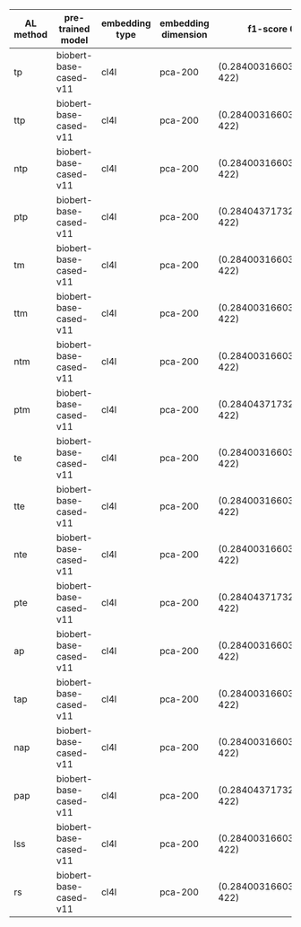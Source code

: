 | AL method   | pre-trained model      | embedding type   | embedding dimension   | f1-score 0                | f1-score 1                 | f1-score 2                 | f1-score 3                  | f1-score 4                  | f1-score 5                  | f1-score 6                 | f1-score 7                 | f1-score 8                  | f1-score 9                  | f1-score 10                 | f1-score 11                  | f1-score 12                  |
|-------------|------------------------|------------------|-----------------------|---------------------------|----------------------------|----------------------------|-----------------------------|-----------------------------|-----------------------------|----------------------------|----------------------------|-----------------------------|-----------------------------|-----------------------------|------------------------------|------------------------------|
| tp          | biobert-base-cased-v11 | cl4l             | pca-200               | (0.2840031660342356, 422) | (0.3143503895977855, 483)  | (0.3847565623965978, 588)  | (0.4436024629140142, 844)   | (0.5096688718960742, 1358)  | (0.5719759151619799, 2324)  | (0.5949379793533459, 4209) | (0.6897097612687086, 8066) | (0.7687076238628592, 15663) | (0.8107578291225712, 30555) | (0.8370604335970325, 58716) | (0.8330228497804598, 111264) | (0.8319327610781733, 136083) |
| ttp         | biobert-base-cased-v11 | cl4l             | pca-200               | (0.2840031660342356, 422) | (0.3204551373232315, 620)  | (0.37379881121988956, 809) | (0.4313069185585612, 1188)  | (0.5057737056920574, 1814)  | (0.5375417563952029, 3019)  | (0.6101329276380204, 5202) | (0.7168868901562493, 9337) | (0.7618441382213258, 17094) | (0.8156885253226664, 32089) | (0.8339432983461231, 59389) | (0.8325724520582929, 111820) | (0.8319327610781733, 136083) |
| ntp         | biobert-base-cased-v11 | cl4l             | pca-200               | (0.2840031660342356, 422) | (0.3054762382307444, 434)  | (0.3263655402329219, 484)  | (0.37365571700154754, 586)  | (0.4271925514476198, 855)   | (0.4449209542244468, 1421)  | (0.5511812976153896, 2651) | (0.6125594187721779, 5425) | (0.7240013269931045, 11345) | (0.8064725956936647, 24831) | (0.8315896347487443, 53893) | (0.8351023605252873, 108475) | (0.8319327610781733, 136083) |
| ptp         | biobert-base-cased-v11 | cl4l             | pca-200               | (0.284043717329609, 422)  | (0.3369236505980844, 475)  | (0.38572133534065767, 581) | (0.46642602415545564, 804)  | (0.4653358652505426, 1221)  | (0.5410061618713085, 2078)  | (0.5364314023654493, 3816) | (0.6788742898593843, 7174) | (0.7522176797239744, 13867) | (0.8080659672953439, 27650) | (0.8324161808784678, 55981) | (0.8353935473919014, 110185) | (0.8340262534144951, 136083) |
| tm          | biobert-base-cased-v11 | cl4l             | pca-200               | (0.2840031660342356, 422) | (0.3234092730808404, 482)  | (0.3899779179917313, 620)  | (0.4509533463726044, 907)   | (0.515497194424135, 1369)   | (0.570954149760006, 2345)   | (0.6034234824731904, 4271) | (0.6788606337395406, 8075) | (0.7658025674786965, 15561) | (0.814745899847168, 30257)  | (0.8383580175728734, 58640) | (0.8343907029132765, 111267) | (0.8319327610781733, 136083) |
| ttm         | biobert-base-cased-v11 | cl4l             | pca-200               | (0.2840031660342356, 422) | (0.31882560742852073, 623) | (0.37380662146845567, 819) | (0.44895921762839497, 1185) | (0.5140786626628167, 1849)  | (0.5431821100793548, 3161)  | (0.6143560474027625, 5269) | (0.7070740956120253, 9401) | (0.7652204735416004, 17084) | (0.8129257931813084, 32084) | (0.8367069227106946, 59479) | (0.8361186242373461, 111899) | (0.8319327610781733, 136083) |
| ntm         | biobert-base-cased-v11 | cl4l             | pca-200               | (0.2840031660342356, 422) | (0.30790008037207717, 434) | (0.3263820903634941, 481)  | (0.3722979139282583, 597)   | (0.43121147565575313, 858)  | (0.454976104518777, 1494)   | (0.5335040899945411, 2663) | (0.5907071987398405, 5455) | (0.730021534772458, 11484)  | (0.7944116176398285, 24880) | (0.8368310930415515, 53967) | (0.8347461373285664, 108235) | (0.8319327610781733, 136083) |
| ptm         | biobert-base-cased-v11 | cl4l             | pca-200               | (0.284043717329609, 422)  | (0.3358225820929048, 475)  | (0.38925120628648807, 586) | (0.440332029537396, 804)    | (0.48745657576497614, 1222) | (0.5393911060748207, 2059)  | (0.5845181036872137, 3655) | (0.6636441034502396, 7064) | (0.7475521803647444, 14168) | (0.8087769439000183, 28456) | (0.8221547497135734, 55892) | (0.8369742334589372, 108944) | (0.8340262534144951, 136083) |
| te          | biobert-base-cased-v11 | cl4l             | pca-200               | (0.2840031660342356, 422) | (0.2987013865699704, 476)  | (0.369356783190507, 593)   | (0.4261111644831772, 853)   | (0.516597627930082, 1323)   | (0.5841700217334607, 2240)  | (0.6149397066520262, 4178) | (0.6874909090336915, 7981) | (0.766886290978998, 15492)  | (0.8160380721550227, 30344) | (0.8388752409603702, 58503) | (0.8332922634839299, 111164) | (0.8319327610781733, 136083) |
| tte         | biobert-base-cased-v11 | cl4l             | pca-200               | (0.2840031660342356, 422) | (0.3247797992976773, 623)  | (0.37075886480685943, 821) | (0.42037240629005107, 1218) | (0.49640231808579166, 1872) | (0.5319095784834966, 3132)  | (0.5909817959316827, 5403) | (0.7013283078467347, 9536) | (0.7679494650593487, 17573) | (0.8103395038771368, 32361) | (0.8340683728324971, 60205) | (0.8331631810911446, 112019) | (0.8319327610781733, 136083) |
| nte         | biobert-base-cased-v11 | cl4l             | pca-200               | (0.2840031660342356, 422) | (0.30549303431759706, 436) | (0.31430431632516853, 485) | (0.37457020987336975, 575)  | (0.4418355891799506, 923)   | (0.47542667232109337, 1471) | (0.5507043324109921, 2681) | (0.5865256302498216, 5244) | (0.7212792571022804, 11276) | (0.7975461636607223, 24318) | (0.830269579283636, 52366)  | (0.8370088671007049, 107967) | (0.8319327610781733, 136083) |
| pte         | biobert-base-cased-v11 | cl4l             | pca-200               | (0.284043717329609, 422)  | (0.329677293801274, 479)   | (0.37512574925069303, 596) | (0.4235807624630161, 817)   | (0.47496164845819067, 1263) | (0.5406283999369533, 2147)  | (0.5719659146038276, 3796) | (0.6523933663467124, 7160) | (0.7506504934208441, 13861) | (0.8129435798379898, 27362) | (0.8292074263031322, 54820) | (0.8353399066743721, 110406) | (0.8340262534144951, 136083) |
| ap          | biobert-base-cased-v11 | cl4l             | pca-200               | (0.2840031660342356, 422) | (0.31057639183583, 484)    | (0.35288540945533, 636)    | (0.430327616404479, 923)    | (0.479210181139635, 1429)   | (0.5795173044312061, 2354)  | (0.6124985633626895, 4290) | (0.6795801201399551, 8105) | (0.7628295818888314, 15717) | (0.8182176132272241, 30357) | (0.8377952201010737, 58705) | (0.8325691222330067, 111066) | (0.8319327610781733, 136083) |
| tap         | biobert-base-cased-v11 | cl4l             | pca-200               | (0.2840031660342356, 422) | (0.3197422285240444, 622)  | (0.38015939973517887, 810) | (0.4422715067690739, 1163)  | (0.5183168093666075, 1807)  | (0.5213316104269469, 3067)  | (0.594132516223286, 5235)  | (0.7104141900167344, 9425) | (0.770590417809856, 16950)  | (0.8153733002603156, 31890) | (0.8325979207533201, 59618) | (0.8343337105341152, 111736) | (0.8319327610781733, 136083) |
| nap         | biobert-base-cased-v11 | cl4l             | pca-200               | (0.2840031660342356, 422) | (0.30787200630193445, 438) | (0.3483633601250289, 496)  | (0.3808885770588263, 600)   | (0.43990253468933155, 866)  | (0.4581546323297309, 1485)  | (0.5546429497051262, 2796) | (0.608062382564223, 5522)  | (0.7254267698490059, 11684) | (0.7988921292965682, 24800) | (0.8347417542525903, 53735) | (0.8349077728793857, 108334) | (0.8319327610781733, 136083) |
| pap         | biobert-base-cased-v11 | cl4l             | pca-200               | (0.284043717329609, 422)  | (0.3329803842145591, 475)  | (0.39309213039674273, 583) | (0.4468398490674735, 801)   | (0.49242319810453566, 1243) | (0.5334524447268106, 2121)  | (0.5928694047307101, 3763) | (0.6519902138731221, 7057) | (0.7602692154320143, 13844) | (0.8126123163427044, 27379) | (0.8352056394898048, 55988) | (0.8341800401759563, 110150) | (0.8340262534144951, 136083) |
| lss         | biobert-base-cased-v11 | cl4l             | pca-200               | (0.2840031660342356, 422) | (0.33064941056987207, 666) | (0.3347176040218742, 1096) | (0.34553805681715594, 1830) | (0.41309629837392625, 3041) | (0.4544888746683023, 5132)  | (0.5180081761852626, 8817) | (0.61634952039298, 15373)  | (0.7133085431528476, 26802) | (0.786206694880107, 46140)  | (0.8153436397810119, 77380) | (0.8341624454786252, 121130) | (0.8319327610781733, 136083) |
| rs          | biobert-base-cased-v11 | cl4l             | pca-200               | (0.2840031660342356, 422) | (0.29214412935974043, 467) | (0.3050543160859737, 552)  | (0.38767187613598053, 737)  | (0.47123046586675205, 1133) | (0.551499166608475, 1915)   | (0.6106439422130026, 3446) | (0.639652234590033, 6622)  | (0.6953121498115384, 13032) | (0.7658610137158316, 25884) | (0.8112109656690821, 51520) | (0.8320768740685899, 103003) | (0.8319327610781733, 136083) |